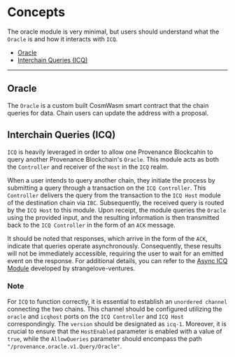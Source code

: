 <!--
order: 1
-->

# Concepts

The oracle module is very minimal, but users should understand what the `Oracle` is and how it interacts with `ICQ`.

<!-- TOC 2 -->
  - [Oracle](#oracle)
  - [Interchain Queries (ICQ)](#interchain-queries-icq)


---
## Oracle

The `Oracle` is a custom built CosmWasm smart contract that the chain queries for data. Chain users can update the address with a proposal.

## Interchain Queries (ICQ)

`ICQ` is heavily leveraged in order to allow one Provenance Blockcahin to query another Provenance Blockchain's `Oracle`. This module acts as both the `Controller` and receiver of the `Host` in the `ICQ` realm.

When a user intends to query another chain, they initiate the process by submitting a query through a transaction on the `ICQ Controller`. This `Controller` delivers the query from the transaction to the `ICQ Host` module of the destination chain via `IBC`. Subsequently, the received query is routed by the `ICQ Host` to this module. Upon receipt, the module queries the `Oracle` using the provided input, and the resulting information is then transmitted back to the `ICQ Controller` in the form of an `ACK` message.

It should be noted that responses, which arrive in the form of the `ACK`, indicate that queries operate asynchronously. Consequently, these results will not be immediately accessible, requiring the user to wait for an emitted event on the response. For additional details, you can refer to the [Async ICQ Module](https://github.com/cosmos/ibc-apps/tree/main/modules/async-icq) developed by strangelove-ventures.

### Note

For `ICQ` to function correctly, it is essential to establish an `unordered channel` connecting the two chains. This channel should be configured utilizing the `oracle` and `icqhost` ports on the `ICQ Controller` and `ICQ Host` correspondingly. The `version` should be designated as `icq-1`. Moreover, it is crucial to ensure that the `HostEnabled` parameter is enabled with a value of `true`, while the `AllowQueries` parameter should encompass the path `"/provenance.oracle.v1.Query/Oracle"`.
